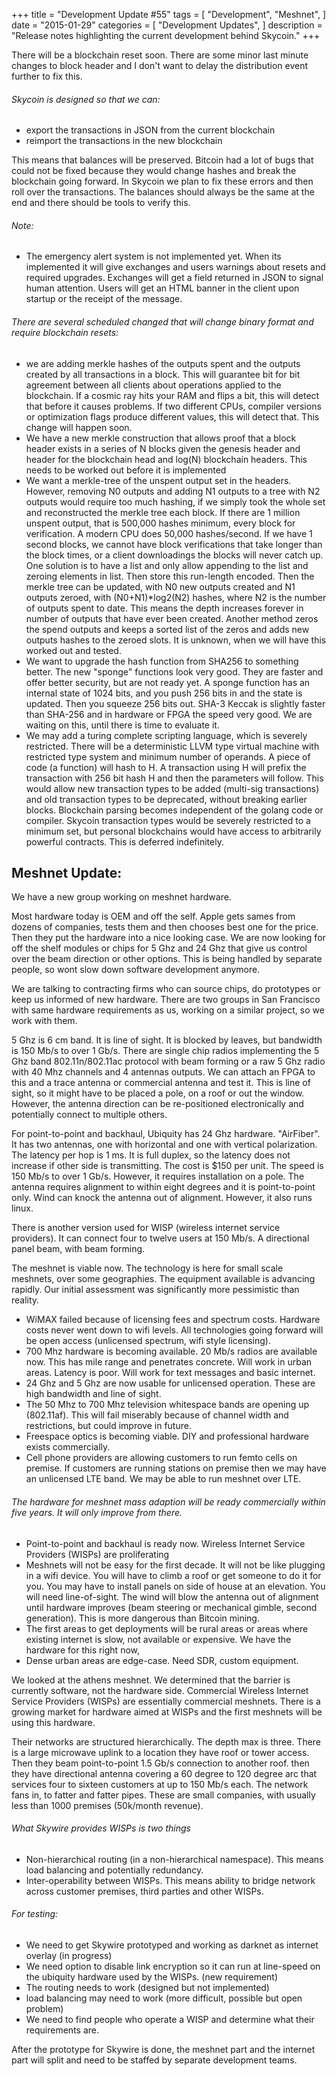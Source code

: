 +++
title = "Development Update #55"
tags = [
    "Development",
    "Meshnet",
]
date = "2015-01-29"
categories = [
    "Development Updates",
]
description = "Release notes highlighting the current development behind Skycoin."
+++

There will be a blockchain reset soon. There are some minor last minute changes to block header and I don't want to delay the distribution event further to fix this.

###### Skycoin is designed so that we can:
- export the transactions in JSON from the current blockchain
- reimport the transactions in the new blockchain

This means that balances will be preserved. Bitcoin had a lot of bugs that could not be fixed because they would change hashes and break the blockchain going forward. In Skycoin we plan to fix these errors and then roll over the transactions. The balances should always be the same at the end and there should be tools to verify this.

###### Note:
- The emergency alert system is not implemented yet. When its implemented it will give exchanges and users warnings about resets and required upgrades. Exchanges will get a field returned in JSON to signal human attention. Users will get an HTML banner in the client upon startup or the receipt of the message.

###### There are several scheduled changed that will change binary format and require blockchain resets:
- we are adding merkle hashes of the outputs spent and the outputs created by all transactions in a block. This will guarantee bit for bit agreement between all clients about operations applied to the blockchain. If a cosmic ray hits your RAM and flips a bit, this will detect that before it causes problems. If two different CPUs, compiler versions or optimization flags produce different values, this will detect that. This change will happen soon.
- We have a new merkle construction that allows proof that a block header exists in a series of N blocks given the genesis header and header for the blockchain head and log(N) blockchain headers. This needs to be worked out before it is implemented
- We want a merkle-tree of the unspent output set in the headers. However, removing N0 outputs and adding N1 outputs to a tree with N2 outputs would require too much hashing, if we simply took the whole set and reconstructed the merkle tree each block. If there are 1 million unspent output, that is 500,000 hashes minimum, every block for verification. A modern CPU does 50,000 hashes/second. If we have 1 second blocks, we cannot have block verifications that take longer than the block times, or a client downloadings the blocks will never catch up. One solution is to have a list and only allow appending to the list and zeroing elements in list. Then store this run-length encoded. Then the merkle tree can be updated, with N0 new outputs created and N1 outputs zeroed, with (N0+N1)*log2(N2) hashes, where N2 is the number of outputs spent to date. This means the depth increases forever in number of outputs that have ever been created. Another method zeros the spend outputs and keeps a sorted list of the zeros and adds new outputs hashes to the zeroed slots. It is unknown, when we will have this worked out and tested.
- We want to upgrade the hash function from SHA256 to something better. The new "sponge" functions look very good. They are faster and offer better security, but are not ready yet. A sponge function has an internal state of 1024 bits, and you push 256 bits in and the state is updated. Then you squeeze 256 bits out. SHA-3 Keccak is slightly faster than SHA-256 and in hardware or FPGA the speed very good. We are waiting on this, until there is time to evaluate it.
- We may add a turing complete scripting language, which is severely restricted. There will be a deterministic LLVM type virtual machine with restricted type system and minimum number of operands. A piece of code (a function) will hash to H. A transaction using H will prefix the transaction with 256 bit hash H and then the parameters will follow. This would allow new transaction types to be added (multi-sig transactions) and old transaction types to be deprecated, without breaking earlier blocks. Blockchain parsing becomes independent of the golang code or compiler. Skycoin transaction types would be severely restricted to a minimum set, but personal blockchains would have access to arbitrarily powerful contracts. This is deferred indefinitely.

## Meshnet Update:

We have a new group working on meshnet hardware.

Most hardware today is OEM and off the self. Apple gets sames from dozens of companies, tests them and then chooses best one for the price. Then they put the hardware into a nice looking case. We are now looking for off the shelf modules or chips for 5 Ghz and 24 Ghz that give us control over the beam direction or other options. This is being handled by separate people, so wont slow down software development anymore.

We are talking to contracting firms who can source chips, do prototypes or keep us informed of new hardware. There are two groups in San Francisco with same hardware requirements as us, working on a similar project, so we work with them.

5 Ghz is 6 cm band. It is line of sight. It is blocked by leaves, but bandwidth is 150 Mb/s to over 1 Gb/s. There are single chip radios implementing the 5 Ghz band 802.11n/802.11ac protocol with beam forming or a raw 5 Ghz radio with 40 Mhz channels and 4 antennas outputs. We can attach an FPGA to this and a trace antenna or commercial antenna and test it. This is line of sight, so it might have to be placed a pole, on a roof or out the window. However, the antenna direction can be re-positioned electronically and potentially connect to multiple others.

For point-to-point and backhaul, Ubiquity has 24 Ghz hardware. "AirFiber". It has two antennas, one with horizontal and one with vertical polarization. The latency per hop is 1 ms. It is full duplex, so the latency does not increase if other side is transmitting. The cost is $150 per unit. The speed is 150 Mb/s to over 1 Gb/s. However, it requires installation on a pole. The antenna requires alignment to within eight degrees and it is point-to-point only. Wind can knock the antenna out of alignment. However, it also runs linux.

There is another version used for WISP (wireless internet service providers). It can connect four to twelve users at 150 Mb/s. A directional panel beam, with beam forming.

The meshnet is viable now. The technology is here for small scale meshnets, over some geographies. The equipment available is advancing rapidly. Our initial assessment was significantly more pessimistic than reality.

- WiMAX failed because of licensing fees and spectrum costs. Hardware costs never went down to wifi levels. All technologies going forward will be open access (unlicensed spectrum, wifi style licensing).
- 700 Mhz hardware is becoming available. 20 Mb/s radios are available now. This has mile range and penetrates concrete. Will work in urban areas. Latency is poor. Will work for text messages and basic internet.
- 24 Ghz and 5 Ghz are now usable for unlicensed operation. These are high bandwidth and line of sight.
- The 50 Mhz to 700 Mhz television whitespace bands are opening up (802.11af). This will fail miserably because of channel width and restrictions, but could improve in future.
- Freespace optics is becoming viable. DIY and professional hardware exists commercially.
- Cell phone providers are allowing customers to run femto cells on premise. If customers are running stations on premise then we may have an unlicensed LTE band. We may be able to run meshnet over LTE.

###### The hardware for meshnet mass adaption will be ready commercially within five years. It will only improve from there.
- Point-to-point and backhaul is ready now. Wireless Internet Service Providers (WISPs) are proliferating
- Meshnets will not be easy for the first decade. It will not be like plugging in a wifi device. You will have to climb a roof or get someone to do it for you. You may have to install panels on side of house at an elevation. You will need line-of-sight. The wind will blow the antenna out of alignment until hardware improves (beam steering or mechanical gimble, second generation). This is more dangerous than Bitcoin mining.
- The first areas to get deployments will be rural areas or areas where existing internet is slow, not available or expensive.  We have the hardware for this right now,
- Dense urban areas are edge-case. Need SDR, custom equipment.

We looked at the athens meshnet. We determined that the barrier is currently software, not the hardware side. Commercial Wireless Internet Service Providers (WISPs) are essentially commercial meshnets. There is a growing market for hardware aimed at WISPs and the first meshnets will be using this hardware.

Their networks are structured hierarchically. The depth max is three. There is a large microwave uplink to a location they have roof or tower access. Then they beam point-to-point 1.5 Gb/s connection to another roof. then they have directional antenna covering a 60 degree to 120 degree arc that services four to sixteen customers at up to 150 Mb/s each. The network fans in, to fatter and fatter pipes. These are small companies, with usually less than 1000 premises (50k/month revenue).

###### What Skywire provides WISPs is two things
- Non-hierarchical routing (in a non-hierarchical namespace). This means load balancing and potentially redundancy.
- Inter-operability between WISPs. This means ability to bridge network across customer premises, third parties and other WISPs.

###### For testing:
- We need to get Skywire prototyped and working as darknet as internet overlay (in progress)
- We need option to disable link encryption so it can run at line-speed on the ubiquity hardware used by the WISPs. (new requirement)
- The routing needs to work (designed but not implemented)
- load balancing may need to work (more difficult, possible but open problem)
- We need to find people who operate a WISP and determine what their requirements are.

After the prototype for Skywire is done, the meshnet part and the internet part will split and need to be staffed by separate development teams.
